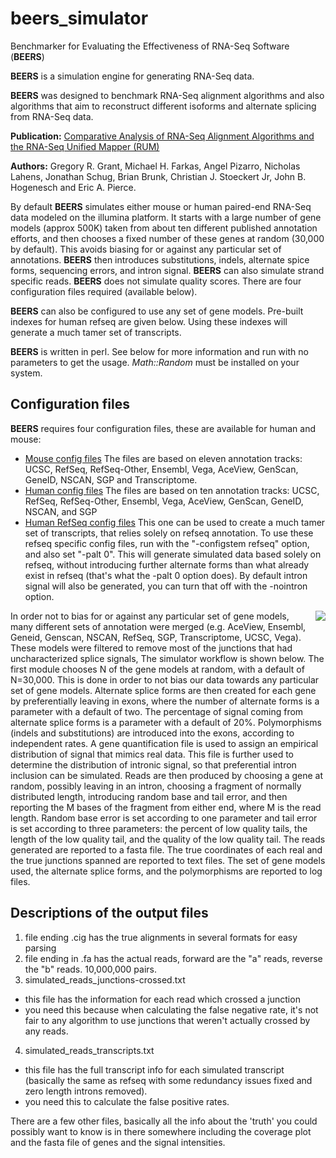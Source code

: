 

# beers_simulator

Benchmarker for Evaluating the Effectiveness of RNA-Seq Software (**BEERS**)

**BEERS** is a simulation engine for generating RNA-Seq data.

**BEERS** was designed to benchmark RNA-Seq alignment algorithms and also algorithms that aim to reconstruct different isoforms and alternate splicing from RNA-Seq data.

**Publication:** [Comparative Analysis of RNA-Seq Alignment Algorithms and the RNA-Seq Unified Mapper (RUM)](http://www.ncbi.nlm.nih.gov/pubmed/21775302?dopt=Abstract)

**Authors:** Gregory R. Grant, Michael H. Farkas, Angel Pizarro, Nicholas Lahens, Jonathan Schug, Brian Brunk, Christian J. Stoeckert Jr, John B. Hogenesch and Eric A. Pierce.

By default **BEERS** simulates either mouse or human paired-end RNA-Seq data modeled on the illumina platform. It starts with a large number of gene models (approx 500K) taken from about ten different published annotation efforts, and then chooses a fixed number of these genes at random (30,000 by default). This avoids biasing for or against any particular set of annotations. **BEERS** then introduces substitutions, indels, alternate spice forms, sequencing errors, and intron signal. **BEERS** can also simulate strand specific reads. **BEERS** does not simulate quality scores. There are four configuration files required (available below).

**BEERS** can also be configured to use any set of gene models. Pre-built indexes for human refseq are given below. Using these indexes will generate a much tamer set of transcripts.

**BEERS** is written in perl. See below for more information and run with no parameters to get the usage. *Math::Random* must be installed on your system.

## Configuration files

**BEERS** requires four configuration files, these are available for human and mouse:

 - [Mouse config files](http://itmat.rum.s3.amazonaws.com/simulator_config_mouse.tar.gz) The files are based on eleven annotation tracks: UCSC, RefSeq, RefSeq-Other, Ensembl, Vega, AceView, GenScan, GeneID, NSCAN, SGP and Transcriptome.
 -  [Human config files](http://itmat.rum.s3.amazonaws.com/simulator_config_human.tar.gz) The files are based on ten annotation tracks: UCSC, RefSeq, RefSeq-Other, Ensembl, Vega, AceView, GenScan, GeneID, NSCAN, and SGP
 - [Human RefSeq config files](http://itmat.rum.s3.amazonaws.com/simulator_config_refseq.tar.gz) This one can be used to create a much tamer set of transcripts, that relies solely on refseq annotation.
To use these refseq specific config files, run with the "-configstem refseq" option, and also set "-palt 0". This will generate simulated data based solely on refseq, without introducing further alternate forms than what already exist in refseq (that's what the -palt 0 option does). By default intron signal will also be generated, you can turn that off with the -nointron option.


<img align="right" src="http://www.cbil.upenn.edu/BEERS/simulator_workflow_small.jpg">
In order not to bias for or against any particular set of gene models, many different sets of annotation were merged (e.g. AceView, Ensembl, Geneid, Genscan, NSCAN, RefSeq, SGP, Transcriptome, UCSC, Vega). These models were filtered to remove most of the junctions that had uncharacterized splice signals, The simulator workflow is shown below. The first module chooses N of the gene models at random, with a default of N=30,000. This is done in order to not bias our data towards any particular set of gene models. Alternate splice forms are then created for each gene by preferentially leaving in exons, where the number of alternate forms is a parameter with a default of two. The percentage of signal coming from alternate splice forms is a parameter with a default of 20%. Polymorphisms (indels and substitutions) are introduced into the exons, according to independent rates. A gene quantification file is used to assign an empirical distribution of signal that mimics real data. This file is further used to determine the distribution of intronic signal, so that preferential intron inclusion can be simulated. Reads are then produced by choosing a gene at random, possibly leaving in an intron, choosing a fragment of normally distributed length, introducing random base and tail error, and then reporting the M bases of the fragment from either end, where M is the read length. Random base error is set according to one parameter and tail error is set according to three parameters: the percent of low quality tails, the length of the low quality tail, and the quality of the low quality tail. The reads generated are reported to a fasta file. The true coordinates of each real and the true junctions spanned are reported to text files. The set of gene models used, the alternate splice forms, and the polymorphisms are reported to log files.






## Descriptions of the output files

 1. file ending .cig has the true alignments in several formats for easy parsing
 2. file ending in .fa has the actual reads, forward are the "a" reads, reverse the "b" reads. 10,000,000 pairs.
 3. simulated_reads_junctions-crossed.txt
   - this file has the information for each read which crossed a junction
   - you need this because when calculating the false negative rate, it's not fair to any algorithm to use junctions that weren't actually crossed by any reads.
 4. simulated_reads_transcripts.txt
   - this file has the full transcript info for each simulated transcript (basically the same as refseq with some redundancy issues fixed and zero length introns removed).
   - you need this to calculate the false positive rates.

There are a few other files, basically all the info about the 'truth' you could possibly want to know is in there somewhere including the coverage plot and the fasta file of genes and the signal intensities.

